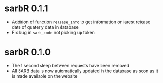 # sarbR 0.1.1

* Addition of function `release_info` to get information on latest release date of quaterly data in database
* Fix bug in `sarb_code` not picking up token

# sarbR 0.1.0

* The 1 second sleep between requests have been removed
* All SARB data is now automatically updated in the database as soon as it is made available on the website
